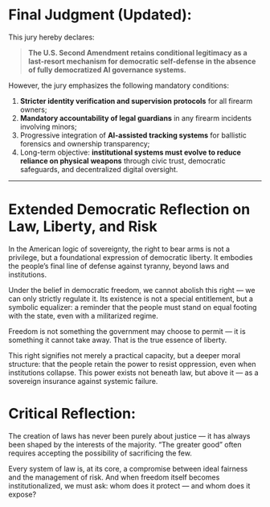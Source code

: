 # Final Judgment (Updated):

This jury hereby declares:

> **The U.S. Second Amendment retains conditional legitimacy as a last-resort mechanism for democratic self-defense in the absence of fully democratized AI governance systems.**

However, the jury emphasizes the following mandatory conditions:

1. **Stricter identity verification and supervision protocols** for all firearm owners;
2. **Mandatory accountability of legal guardians** in any firearm incidents involving minors;
3. Progressive integration of **AI-assisted tracking systems** for ballistic forensics and ownership transparency;
4. Long-term objective: **institutional systems must evolve to reduce reliance on physical weapons** through civic trust, democratic safeguards, and decentralized digital oversight.

-----


# Extended Democratic Reflection on Law, Liberty, and Risk


In the American logic of sovereignty, the right to bear arms is not a privilege, but a foundational expression of democratic liberty. It embodies the people’s final line of defense against tyranny, beyond laws and institutions.


Under the belief in democratic freedom, we cannot abolish this right — we can only strictly regulate it. Its existence is not a special entitlement, but a symbolic equalizer: a reminder that the people must stand on equal footing with the state, even with a militarized regime.


Freedom is not something the government may choose to permit — it is something it cannot take away. That is the true essence of liberty.


This right signifies not merely a practical capacity, but a deeper moral structure: that the people retain the power to resist oppression, even when institutions collapse. This power exists not beneath law, but above it — as a sovereign insurance against systemic failure.


# Critical Reflection:


The creation of laws has never been purely about justice — it has always been shaped by the interests of the majority. “The greater good” often requires accepting the possibility of sacrificing the few.


Every system of law is, at its core, a compromise between ideal fairness and the management of risk. And when freedom itself becomes institutionalized, we must ask: whom does it protect — and whom does it expose?
